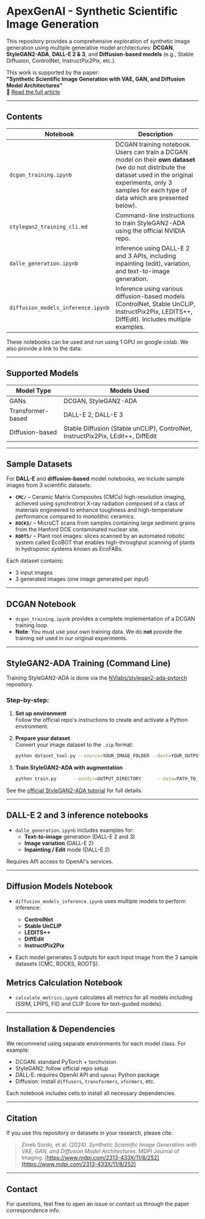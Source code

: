 
# ApexGenAI - Synthetic Scientific Image Generation

This repository provides a comprehensive exploration of synthetic image generation using multiple generative model architectures: **DCGAN**, **StyleGAN2-ADA**, **DALL-E 2 & 3**, and **Diffusion-based models** (e.g., Stable Diffusion, ControlNet, InstructPix2Pix, etc.).

This work is supported by the paper:  
**"Synthetic Scientific Image Generation with VAE, GAN, and Diffusion Model Architectures"**  
📄 [Read the full article](https://www.mdpi.com/2313-433X/11/8/252)

---

## Contents

| Notebook | Description |
|----------|-------------|
| `dcgan_training.ipynb` | DCGAN training notebook. Users can train a DCGAN model on their **own dataset** (we do not distribute the dataset used in the original experiments, only 3 samples for each type of data which are presented below). |
| `stylegan2_training_cli.md` | Command-line instructions to train StyleGAN2-ADA using the official NVIDIA repo. |
| `dalle_generation.ipynb` | Inference using DALL-E 2 and 3 APIs, including inpainting (edit), variation, and text-to-image generation. |
| `diffusion_models_inference.ipynb` | Inference using various diffusion-based models (ControlNet, Stable UnCLIP, InstructPix2Pix, LEDITS++, DiffEdit). Includes multiple examples. |

These notebooks can be used and run using 1 GPU on google colab. We also provide a link to the data: 



---

## Supported Models

| Model Type | Models Used |
|------------|-------------|
| GANs | DCGAN, StyleGAN2-ADA |
| Transformer-based | DALL-E 2, DALL-E 3 |
| Diffusion-based | Stable Diffusion (Stable unCLIP), ControlNet, InstructPix2Pix, LEdit++, DiffEdit |

---

## Sample Datasets

For **DALL-E** and **diffusion-based** model notebooks, we include sample images from 3 scientific datasets:

- **`CMC/`** – Ceramic Matrix Composites (CMCs) high-resolution imaging, achieved using synchrotron X-ray radiation composed of a class of materials engineered to enhance toughness and high-temperature performance compared to monolithic ceramics.
- **`ROCKS/`** – MicroCT scans from samples containing large sediment grains from the Hanford DOE contaminated nuclear site.
- **`ROOTS/`** – Plant root images: slices scanned by an automated robotic system called EcoBOT that enables high-throughput scanning of plants in hydroponic systems known as EcoFABs.

Each dataset contains:
- 3 input images
- 3 generated images (one image generated per input)

---


## DCGAN Notebook

- `dcgan_training.ipynb` provides a complete implementation of a DCGAN training loop.
- **Note**: You must use your own training data. We do **not** provide the training set used in our original experiments.

---

## StyleGAN2-ADA Training (Command Line)

Training StyleGAN2-ADA is done via the [NVlabs/stylegan2-ada-pytorch](https://github.com/NVlabs/stylegan2-ada-pytorch) repository.

### Step-by-step:

1. **Set up environment**  
   Follow the official repo's instructions to create and activate a Python environment.

2. **Prepare your dataset**  
   Convert your image dataset to the `.zip` format:
   ```bash
   python dataset_tool.py --source=YOUR_IMAGE_FOLDER --dest=YOUR_OUTPUT_FOLDER/dataset.zip
   ```

3. **Train StyleGAN2-ADA with augmentation**  
   ```bash
   python train.py      --outdir=OUTPUT_DIRECTORY      --data=PATH_TO_ZIPPED_DATASET      --gpus=4      --mirror=1      --augpipe=bgcfnc      --resume=PATH_TO_CHECKPOINT_PKL  # optional
   ```

See the [official StyleGAN2-ADA tutorial](https://github.com/NVlabs/stylegan2-ada-pytorch) for full details.

---

## DALL-E 2 and 3 inference notebooks

- `dalle_generation.ipynb` includes examples for:
  - **Text-to-image** generation (DALL-E 2 and 3)
  - **Image variation** (DALL-E 2)
  - **Inpainting / Edit** mode (DALL-E 2)

Requires API access to OpenAI's services.

---

## Diffusion Models Notebook

- `diffusion_models_inference.ipynb` uses multiple models to perform inference:
  - **ControlNet**
  - **Stable UnCLIP**
  - **LEDITS++**
  - **DiffEdit**
  - **InstructPix2Pix**

- Each model generates 3 outputs for each input image from the 3 sample datasets (CMC, ROCKS, ROOTS).


## Metrics Calculation Notebook

- `calculate_metrics.ipynb` calculates all metrics for all models including (SSIM, LPIPS, FID and CLIP Score for text-guided models). 

---

## Installation & Dependencies

We recommend using separate environments for each model class. For example:

- DCGAN: standard PyTorch + torchvision
- StyleGAN2: follow official repo setup
- DALL-E: requires OpenAI API and `openai` Python package
- Diffusion: install `diffusers`, `transformers`, `xformers`, etc.

Each notebook includes cells to install all necessary dependencies. 

---

## Citation

If you use this repository or datasets in your research, please cite:

> Zineb Sordo, et al. (2024). *Synthetic Scientific Image Generation with VAE, GAN, and Diffusion Model Architectures*. MDPI Journal of Imaging. [https://www.mdpi.com/2313-433X/11/8/252](https://www.mdpi.com/2313-433X/11/8/252)

---

## Contact

For questions, feel free to open an issue or contact us through the paper correspondence info.
